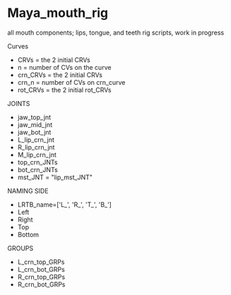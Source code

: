 # Maya_mouth_rig
all mouth components; lips, tongue, and teeth rig scripts, work in progress<br/>

Curves<br/>
- CRVs = the 2 initial CRVs
- n = number of CVs on the curve
- crn_CRVs = the 2 initial CRVs
- crn_n = number of CVs on crn_curve
- rot_CRVs = the 2 initial rot_CRVs

JOINTS<br/>
- jaw_top_jnt
- jaw_mid_jnt
- jaw_bot_jnt
- L_lip_crn_jnt
- R_lip_crn_jnt
- M_lip_crn_jnt
- top_crn_JNTs
- bot_crn_JNTs
- mst_JNT = "lip_mst_JNT"

NAMING SIDE<br/>
- LRTB_name=['L_', 'R_', 'T_', 'B_']
- Left
- Right
- Top
- Bottom

GROUPS<br/>
- L_crn_top_GRPs
- L_crn_bot_GRPs
- R_crn_top_GRPs
- R_crn_bot_GRPs
